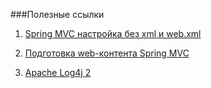 ###Полезные ссылки

1. [Spring MVC настройка без xml и web.xml](http://java-master.com/spring-mvs-%D0%BD%D0%B0%D1%81%D1%82%D1%80%D0%BE%D0%B9%D0%BA%D0%B0-%D0%B1%D0%B5%D0%B7-xml-web-xml/)

1. [Подготовка web-контента Spring MVC](http://spring-projects.ru/guides/serving-web-content/)

1. [Apache Log4j 2](https://logging.apache.org/log4j/2.x/)